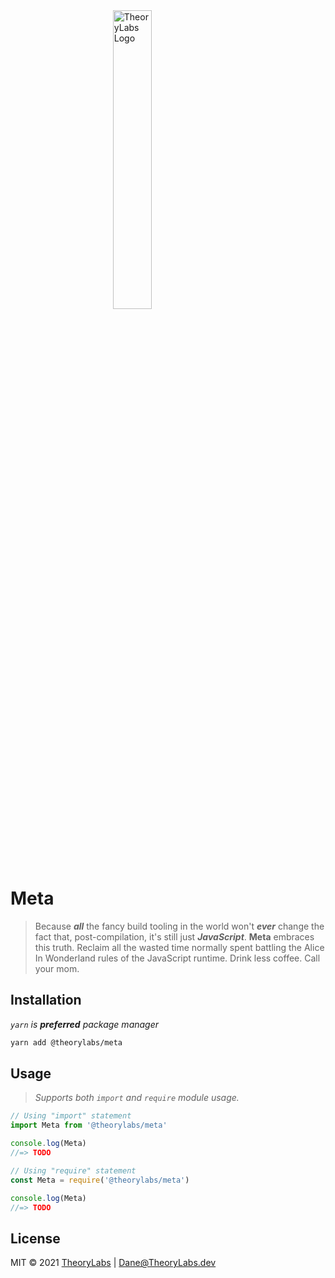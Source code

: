<a href="https://theorylabs.dev" target="_blank">
 <img src="https://picc.io/GUfS6PH.png" alt="TheoryLabs Logo" style="display:block;margin-left: auto;margin-right: auto;width: 35%;">
</a>

# Meta
> Because _**all**_ the fancy build tooling in the world won't _**ever**_ change the fact that, post-compilation, it's still just _**JavaScript**_. **Meta** embraces this truth. Reclaim all the wasted time normally spent battling the Alice In Wonderland rules of the JavaScript runtime. Drink less coffee. Call your mom.



## Installation
_`yarn` is **preferred** package manager_

```bash
yarn add @theorylabs/meta
```

## Usage
> _Supports both `import` and `require` module usage._

```js
// Using "import" statement
import Meta from '@theorylabs/meta'

console.log(Meta)
//=> TODO
```

```js
// Using "require" statement
const Meta = require('@theorylabs/meta')

console.log(Meta)
//=> TODO
```


## License

MIT © 2021 [TheoryLabs](https://TheoryLabs.dev) | Dane@TheoryLabs.dev
